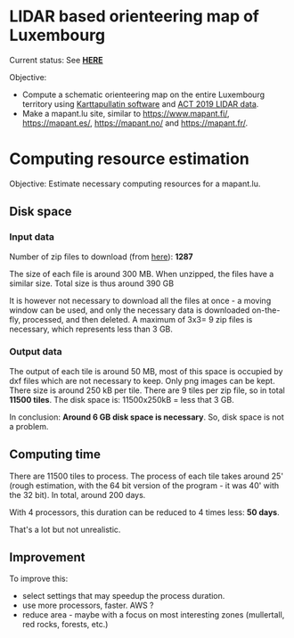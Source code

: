 # LIDAR based orienteering map of Luxembourg 

Current status: See [**HERE**](https://jgaffuri.github.io/OriMap/code/mapantlux/)

Objective:
- Compute a schematic orienteering map on the entire Luxembourg territory using [Karttapullatin software](https://www.routegadget.net/karttapullautin/) and [ACT 2019 LIDAR data](https://act.public.lu/fr/cartographie/lidar1.html).
- Make a mapant.lu site, similar to https://www.mapant.fi/, https://mapant.es/, https://mapant.no/ and https://mapant.fr/.

# Computing resource estimation

Objective: Estimate necessary computing resources for a mapant.lu.

## Disk space

### Input data

Number of zip files to download (from [here](https://map.geoportail.lu/theme/main?version=3&zoom=10&X=721195&Y=6400425&lang=en&layers=1788&opacities=0.75&bgLayer=orthogr_2013_global&crosshair=false&rotation=0&time=)): **1287**

The size of each file is around 300 MB. When unzipped, the files have a similar size. Total size is thus around 390 GB

It is however not necessary to download all the files at once - a moving window can be used, and only the necessary data is downloaded on-the-fly, processed, and then deleted. A maximum of 3x3= 9 zip files is necessary, which represents less than 3 GB.

### Output data

The output of each tile is around 50 MB, most of this space is occupied by dxf files which are not necessary to keep. Only png images can be kept. There size is around 250 kB per tile. There are 9 tiles per zip file, so in total **11500 tiles**. The disk space is: 11500x250kB = less that 3 GB.

In conclusion: **Around 6 GB disk space is necessary**. So, disk space is not a problem.

## Computing time

There are 11500 tiles to process. The process of each tile takes around 25' (rough estimation, with the 64 bit version of the program - it was 40' with the 32 bit). In total, around 200 days.

With 4 processors, this duration can be reduced to 4 times less: **50 days**.

That's a lot but not unrealistic.

## Improvement

To improve this:
- select settings that may speedup the process duration.
- use more processors, faster. AWS ?
- reduce area - maybe with a focus on most interesting zones (mullertall, red rocks, forests, etc.)
